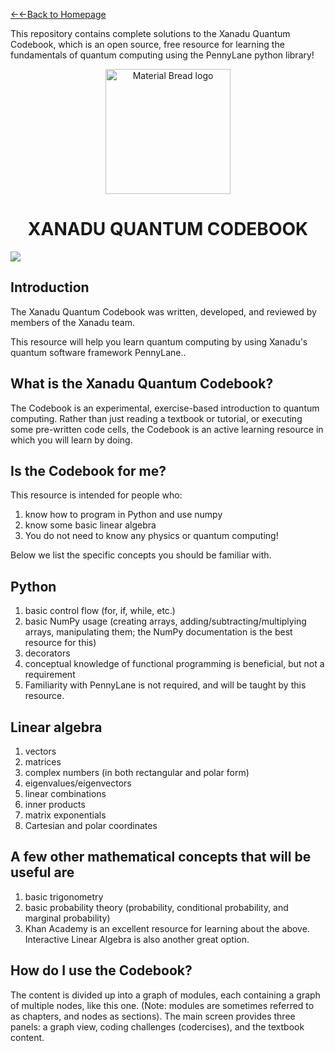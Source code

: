 [←←Back to Homepage](https://monitsharma.github.io/)


This repository contains complete solutions to the Xanadu Quantum Codebook, which is an open source, free resource for learning the fundamentals of quantum computing using the PennyLane python library!

<p align="center">
    <img width="200" src="https://codebook.xanadu.ai/xanadu_logo.svg" alt="Material Bread logo">
</p>


<h1 align="center">XANADU QUANTUM CODEBOOK </h1>



![](https://github.com/MonitSharma/Xanadu-Quantum-Codebook-Solutions/blob/main/Xanadu.png)


## Introduction

The Xanadu Quantum Codebook was written, developed, and reviewed by members of the Xanadu team.

This resource will help you learn quantum computing by using Xanadu's quantum software framework PennyLane..


## What is the Xanadu Quantum Codebook?

The Codebook is an experimental, exercise-based introduction to quantum computing. Rather than just reading a textbook or tutorial, or executing some pre-written code cells, the Codebook is an active learning resource in which you will learn by doing.


## Is the Codebook for me?
This resource is intended for people who:

1. know how to program in Python and use numpy
2. know some basic linear algebra
3. You do not need to know any physics or quantum computing!

Below we list the specific concepts you should be familiar with.


## Python
1. basic control flow (for, if, while, etc.)
2. basic NumPy usage (creating arrays, adding/subtracting/multiplying arrays, manipulating them; the NumPy documentation is the best resource for this)
3. decorators
4. conceptual knowledge of functional programming is beneficial, but not a requirement
5. Familiarity with PennyLane is not required, and will be taught by this resource.


## Linear algebra
1. vectors
2. matrices
3. complex numbers (in both rectangular and polar form)
4. eigenvalues/eigenvectors
5. linear combinations
6. inner products
7. matrix exponentials
8. Cartesian and polar coordinates


## A few other mathematical concepts that will be useful are

1. basic trigonometry
2. basic probability theory (probability, conditional probability, and marginal probability)
3. Khan Academy is an excellent resource for learning about the above. Interactive Linear Algebra is also another great option.

## How do I use the Codebook?
The content is divided up into a graph of modules, each containing a graph of multiple nodes, like this one. (Note: modules are sometimes referred to as chapters, and nodes as sections). The main screen provides three panels: a graph view, coding challenges (codercises), and the textbook content.

